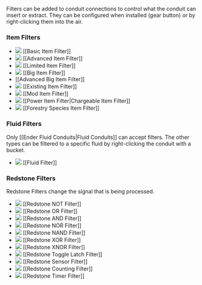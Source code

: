 Filters can be added to conduit connections to control what the conduit can insert or extract. They can be configured when installed (gear button) or by right-clicking them into the air.

### Item Filters

* ![](/SleepyTrousers/EnderIO/blob/master/enderio-base/src/main/resources/assets/enderio/textures/items/basic_item_filter.png?raw=true) [[Basic Item Filter]]
* ![](/SleepyTrousers/EnderIO/blob/master/enderio-base/src/main/resources/assets/enderio/textures/items/advanced_item_filter.png?raw=true) [[Advanced Item Filter]]
* ![](/SleepyTrousers/EnderIO/blob/master/enderio-base/src/main/resources/assets/enderio/textures/items/limited_item_filter.png?raw=true) [[Limited Item Filter]]
* ![](/SleepyTrousers/EnderIO/blob/master/enderio-base/src/main/resources/assets/enderio/textures/items/big_item_filter.png?raw=true) [[Big Item Filter]]
* [[Advanced Big Item Filter]]
* ![](/SleepyTrousers/EnderIO/blob/master/enderio-base/src/main/resources/assets/enderio/textures/items/existing_item_filter.png?raw=true) [[Existing Item Filter]]
* ![](https://github.com/SleepyTrousers/EnderIO/blob/master/enderio-base/src/main/resources/assets/enderio/textures/items/item_mod_item_filter.png?raw=true) [[Mod Item Filter]]
* ![](/SleepyTrousers/EnderIO/blob/master/enderio-base/src/main/resources/assets/enderio/textures/items/item_power_item_filter.png?raw=true) [[Power Item Filter|Chargeable Item Filter]]
* ![](/SleepyTrousers/EnderIO/blob/master/enderio-integration-forestry/src/main/resources/assets/enderio/textures/items/filter_upgrade_species.png?raw=true) [[Forestry Species Item Filter]]

### Fluid Filters

Only [[Ender Fluid Conduits|Fluid Conduits]] can accept filters. The other types can be filtered to a specific fluid by right-clicking the conduit with a bucket.

* ![](/SleepyTrousers/EnderIO/blob/master/enderio-base/src/main/resources/assets/enderio/textures/items/fluid_filter.png?raw=true) [[Fluid Filter]]

### Redstone Filters

Redstone Filters change the signal that is being processed.

* ![](/SleepyTrousers/EnderIO/blob/master/enderio-base/src/main/resources/assets/enderio/textures/items/item_redstone_not_filter.png?raw=true) [[Redstone NOT Filter]]
* ![](/SleepyTrousers/EnderIO/blob/master/enderio-base/src/main/resources/assets/enderio/textures/items/item_redstone_or_filter.png?raw=true) [[Redstone OR Filter]]
* ![](/SleepyTrousers/EnderIO/blob/master/enderio-base/src/main/resources/assets/enderio/textures/items/item_redstone_and_filter.png?raw=true) [[Redstone AND Filter]]
* ![](/SleepyTrousers/EnderIO/blob/master/enderio-base/src/main/resources/assets/enderio/textures/items/item_redstone_nor_filter.png?raw=true) [[Redstone NOR Filter]]
* ![](/SleepyTrousers/EnderIO/blob/master/enderio-base/src/main/resources/assets/enderio/textures/items/item_redstone_nand_filter.png?raw=true) [[Redstone NAND Filter]]
* ![](/SleepyTrousers/EnderIO/blob/master/enderio-base/src/main/resources/assets/enderio/textures/items/item_redstone_xor_filter.png?raw=true) [[Redstone XOR Filter]]
* ![](/SleepyTrousers/EnderIO/blob/master/enderio-base/src/main/resources/assets/enderio/textures/items/item_redstone_xnor_filter.png?raw=true) [[Redstone XNOR Filter]]
* ![](/SleepyTrousers/EnderIO/blob/master/enderio-base/src/main/resources/assets/enderio/textures/items/item_redstone_toggle_filter.png?raw=true) [[Redstone Toggle Latch Filter]]
* ![](/SleepyTrousers/EnderIO/blob/master/enderio-base/src/main/resources/assets/enderio/textures/items/item_redstone_sensor_filter.png?raw=true) [[Redstone Sensor Filter]]
* ![](/SleepyTrousers/EnderIO/blob/master/enderio-base/src/main/resources/assets/enderio/textures/items/item_redstone_counting_filter.png?raw=true) [[Redstone Counting Filter]]
* ![](/SleepyTrousers/EnderIO/blob/master/enderio-base/src/main/resources/assets/enderio/textures/items/item_redstone_timer_filter.png?raw=true) [[Redstone Timer Filter]]
